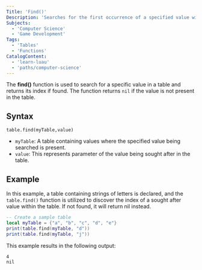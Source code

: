 ```yaml
---
Title: 'Find()'
Description: 'Searches for the first occurrence of a specified value within a table.'
Subjects:
  - 'Computer Science'
  - 'Game Development'
Tags:
  - 'Tables'
  - 'Functions'
CatalogContent:
  - 'learn-luau'
  - 'paths/computer-science'
---
```


The **find()** function is used to search for a specific value in a table and returns its index if found. The function returns `nil` if the value is not present in the table.

## Syntax

```pseudo
table.find(myTable,value)
```

- `myTable`: A table containing values where the specified value being searched is present.
- `value`: This represents parameter of the value being sought after in the table.

## Example

In this example, a table containing strings of letters is declared, and the `table.find()` function is utilized to discover the index of a sought after value within the table. If not found, it will return nil instead.

```lua
-- Create a sample table
local myTable = {"a", "b", "c", "d", "e"}
print(table.find(myTable, "d"))
print(table.find(myTable, "j"))
```

This example results in the following output:

```shell
4
nil
```
